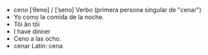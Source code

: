 - ceno	[ˈθeno] / [ˈseno]	Verbo (primera persona singular de "cenar")
- Yo como la comida de la noche.
- Tôi ăn tối
- I have dinner
- Ceno a las ocho.
- cenar	Latin: cena